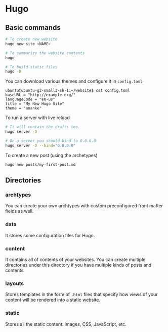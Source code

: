 # Hugo

## Basic commands

```bash
# To create new website
hugo new site <NAME>

# To summarize the website contents
hugo

# To build static files
hugo -D
```

You can download various themes and configure it in `config.toml`.

```env
ubuntu@ubuntu-g2-small3-sh-1:~/website$ cat config.toml 
baseURL = "http://example.org/"
languageCode = "en-us"
title = "My New Hugo Site"
theme = "ananke"
```

To run a server with live reload

```bash
# It will contain the drafts too.
hugo server -D 

# On a server you should bind to 0.0.0.0
hugo server -D --bind="0.0.0.0"
```

To create a new post (using the archetypes)

```bash
hugo new posts/my-first-post.md
```

## Directories

### archtypes

You can create your own archtypes with custom preconfigured front matter fields as well.

### data

It stores some configuration files for Hugo. 

### content

It contains all of contents of your websites. You can create multiple directories under this directory if you have multiple kinds of posts and contents.

### layouts

Stores templates in the form of `.html` files that specify how views of your content will be rendered into a static website.

### static

Stores all the static content: images, CSS, JavaScript, etc.
